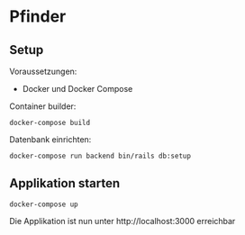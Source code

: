 # Pfinder

## Setup

Voraussetzungen:

- Docker und Docker Compose

Container builder:

```
docker-compose build
```

Datenbank einrichten:

```
docker-compose run backend bin/rails db:setup
```

## Applikation starten

```
docker-compose up
```

Die Applikation ist nun unter http://localhost:3000 erreichbar
